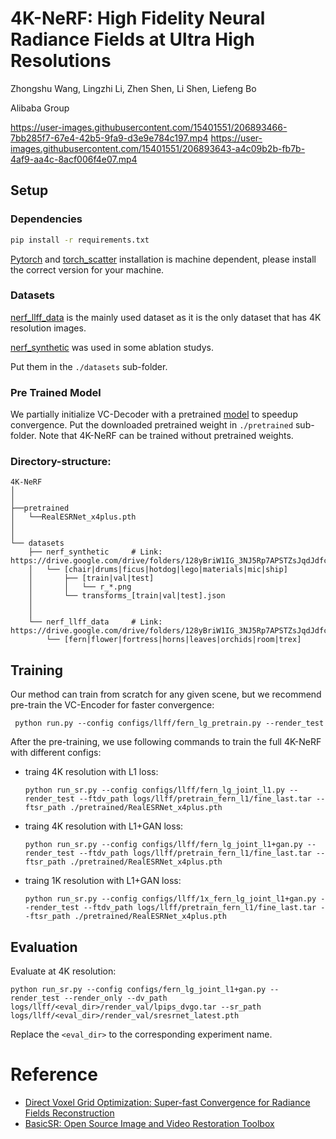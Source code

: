 # 4K-NeRF: High Fidelity Neural Radiance Fields at Ultra High Resolutions
Zhongshu Wang, Lingzhi Li, Zhen Shen, Li Shen, Liefeng Bo

Alibaba Group

https://user-images.githubusercontent.com/15401551/206893466-7bb285f7-67e4-42b5-9fa9-d3e9e784c197.mp4
https://user-images.githubusercontent.com/15401551/206893643-a4c09b2b-fb7b-4af9-aa4c-8acf006f4e07.mp4

## Setup
### Dependencies

```sh
pip install -r requirements.txt
```
[Pytorch](https://pytorch.org/) and [torch_scatter](https://github.com/rusty1s/pytorch_scatter) installation is machine dependent, please install the correct version for your machine.


### Datasets

[nerf_llff_data](https://drive.google.com/drive/folders/14boI-o5hGO9srnWaaogTU5_ji7wkX2S7) is the mainly used dataset as it is the only dataset that has 4K resolution images. 

[nerf_synthetic](https://drive.google.com/drive/folders/128yBriW1IG_3NJ5Rp7APSTZsJqdJdfc1) was used in some ablation studys.

Put them in the `./datasets` sub-folder.

### Pre Trained Model
 We partially initialize VC-Decoder with a pretrained  [model](https://github.com/xinntao/Real-ESRGAN/releases/download/v0.1.0/RealESRGAN_x4plus.pth)  to  speedup convergence. Put the downloaded pretrained weight in `./pretrained` sub-folder. Note that 4K-NeRF can be trained without pretrained weights.

### Directory-structure:
```
4K-NeRF
│ 
│
├──pretrained
│   └──RealESRNet_x4plus.pth
│ 
│ 
└── datasets
    ├── nerf_synthetic     # Link: https://drive.google.com/drive/folders/128yBriW1IG_3NJ5Rp7APSTZsJqdJdfc1
    │   └── [chair|drums|ficus|hotdog|lego|materials|mic|ship]
    │       ├── [train|val|test]
    │       │   └── r_*.png
    │       └── transforms_[train|val|test].json
    │
    │
    └── nerf_llff_data     # Link: https://drive.google.com/drive/folders/128yBriW1IG_3NJ5Rp7APSTZsJqdJdfc1
        └── [fern|flower|fortress|horns|leaves|orchids|room|trex]
```


## Training
Our method can train from scratch for any given scene, but we recommend  pre-train the VC-Encoder for faster convergence:

` python run.py --config configs/llff/fern_lg_pretrain.py --render_test`


After the pre-training, we use following commands to train the full 4K-NeRF with different configs:

* traing 4K resolution with L1 loss:

    `python run_sr.py --config configs/llff/fern_lg_joint_l1.py --render_test --ftdv_path logs/llff/pretrain_fern_l1/fine_last.tar --ftsr_path ./pretrained/RealESRNet_x4plus.pth`

* traing 4K resolution with L1+GAN loss:

    `python run_sr.py --config configs/llff/fern_lg_joint_l1+gan.py --render_test --ftdv_path logs/llff/pretrain_fern_l1/fine_last.tar --ftsr_path ./pretrained/RealESRNet_x4plus.pth`

* traing 1K resolution with L1+GAN loss:

    `python run_sr.py --config configs/llff/1x_fern_lg_joint_l1+gan.py --render_test --ftdv_path logs/llff/pretrain_fern_l1/fine_last.tar --ftsr_path ./pretrained/RealESRNet_x4plus.pth`


## Evaluation

Evaluate at 4K resolution:

`python run_sr.py --config configs/fern_lg_joint_l1+gan.py --render_test --render_only --dv_path logs/llff/<eval_dir>/render_val/lpips_dvgo.tar --sr_path logs/llff/<eval_dir>/render_val/sresrnet_latest.pth`

 Replace the `<eval_dir>` to the corresponding experiment name.

# Reference
* [Direct Voxel Grid Optimization: Super-fast Convergence for Radiance Fields Reconstruction](https://github.com/sunset1995/DirectVoxGO)
* [BasicSR: Open Source Image and Video Restoration Toolbox](https://github.com/XPixelGroup/BasicSR)
